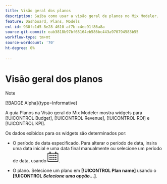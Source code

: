 ```yaml
---
title: Visão geral dos planos
description: Saiba como usar a visão geral de planos no Mix Modeler.
feature: Dashboard, Plans, Models
exl-id: 930fc1d5-8e28-4610-af7b-c4ec91f86a8a
source-git-commit: eab3818b97bf65164eb586bc443a970794583b55
workflow-type: tm+mt
source-wordcount: '70'
ht-degree: 0%

---
```


# Visão geral dos planos

>[!NOTE]
>
>[!BADGE Alpha]{type=Informative}


A guia Planos na Visão geral do Mix Modeler mostra widgets para [!UICONTROL Budget], [!UICONTROL Revenue], [!UICONTROL ROI] e [!UICONTROL KPI].

Os dados exibidos para os widgets são determinados por:

* O período de data especificado. Para alterar o período de data, insira uma data inicial e uma data final manualmente ou selecione um período de data, usando ![Calendário](../assets/icons/Calendar.svg).

* O plano. Selecione um plano em **[!UICONTROL Plan name]** usando o **[!UICONTROL _Selecione uma opção..._]**.
